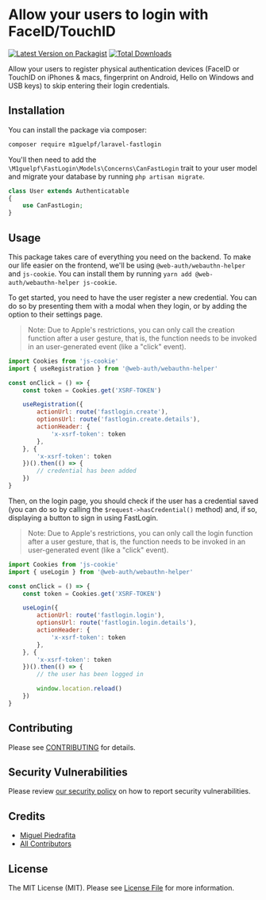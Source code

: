 # Allow your users to login with FaceID/TouchID

[![Latest Version on Packagist](https://img.shields.io/packagist/v/m1guelpf/laravel-fastlogin.svg?style=flat-square)](https://packagist.org/packages/m1guelpf/laravel-fastlogin)
[![Total Downloads](https://img.shields.io/packagist/dt/m1guelpf/laravel-fastlogin.svg?style=flat-square)](https://packagist.org/packages/m1guelpf/laravel-fastlogin)

Allow your users to register physical authentication devices (FaceID or TouchID on iPhones & macs, fingerprint on Android, Hello on Windows and USB keys) to skip entering their login credentials.

## Installation

You can install the package via composer:

```bash
composer require m1guelpf/laravel-fastlogin
```

You'll then need to add the `\M1guelpf\FastLogin\Models\Concerns\CanFastLogin` trait to your user model and migrate your database by running `php artisan migrate`.

```php
class User extends Authenticatable
{
    use CanFastLogin;
}
```

## Usage

This package takes care of everything you need on the backend. To make our life easier on the frontend, we'll be using `@web-auth/webauthn-helper` and `js-cookie`. You can install them by running `yarn add @web-auth/webauthn-helper js-cookie`.

To get started, you need to have the user register a new credential. You can do so by presenting them with a modal when they login, or by adding the option to their settings page.

> Note: Due to Apple's restrictions, you can only call the creation function after a user gesture, that is, the function needs to be invoked in an user-generated event (like a "click" event).

```js
import Cookies from 'js-cookie'
import { useRegistration } from '@web-auth/webauthn-helper'

const onClick = () => {
    const token = Cookies.get('XSRF-TOKEN')

    useRegistration({
        actionUrl: route('fastlogin.create'),
        optionsUrl: route('fastlogin.create.details'),
        actionHeader: {
            'x-xsrf-token': token
        },
    }, {
        'x-xsrf-token': token
    })().then(() => {
        // credential has been added
    })
}
```

Then, on the login page, you should check if the user has a credential saved (you can do so by calling the `$request->hasCredential()` method) and, if so, displaying a button to sign in using FastLogin.

> Note: Due to Apple's restrictions, you can only call the login function after a user gesture, that is, the function needs to be invoked in an user-generated event (like a "click" event).

```js
import Cookies from 'js-cookie'
import { useLogin } from '@web-auth/webauthn-helper'

const onClick = () => {
    const token = Cookies.get('XSRF-TOKEN')

    useLogin({
        actionUrl: route('fastlogin.login'),
        optionsUrl: route('fastlogin.login.details'),
        actionHeader: {
            'x-xsrf-token': token
        },
    }, {
        'x-xsrf-token': token
    })().then(() => {
        // the user has been logged in

        window.location.reload()
    })
}
```

## Contributing

Please see [CONTRIBUTING](.github/CONTRIBUTING.md) for details.

## Security Vulnerabilities

Please review [our security policy](../../security/policy) on how to report security vulnerabilities.

## Credits

-   [Miguel Piedrafita](https://github.com/m1guelpf)
-   [All Contributors](../../contributors)

## License

The MIT License (MIT). Please see [License File](LICENSE.md) for more information.
